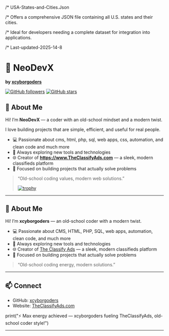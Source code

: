 /* USA-States-and-Cities.Json

/* Offers a comprehensive JSON file containing all U.S. states and their cities.

/* Ideal for developers needing a complete dataset for integration into applications.

/* Last-updated-2025-14-8 


# 🚀 NeoDevX
**by [xcyborgoders](https://github.com/NeoDevX)**  

[![GitHub followers](https://img.shields.io/github/followers/NeoDevX?label=Follow&style=social)](https://github.com/xcyborgoders)
[![GitHub stars](https://img.shields.io/github/stars/NeoDevX?style=social)](https://github.com/xcyborgoders)

## 👋 About Me

Hi! I’m **NeoDevX** — a coder with an old-school mindset and a modern twist.  

I love building projects that are simple, efficient, and useful for real people.  

- 💻 Passionate about cms, html, php, sql, web apps, css, automation, and clean code and much more
- 🚀 Always exploring new tools and technologies  
- 🌐 Creator of **https://www.TheClassifyAds.com** — a sleek, modern classifieds platform  
- 🎯 Focused on building projects that actually solve problems  

> “Old-school coding values, modern web solutions.”
>
> [![trophy](https://github-profile-trophy.vercel.app/?username=xcyborgoders&theme=onedark)](https://github.com/ryo-ma/github-profile-trophy)

---

## 👋 About Me

Hi! I’m **xcyborgoders** — an old-school coder with a modern twist.  

- 💻 Passionate about CMS, HTML, PHP, SQL, web apps, automation, clean code, and much more  
- 🚀 Always exploring new tools and technologies  
- 🌐 Creator of [The Classify Ads](https://www.TheClassifyAds.com) — a sleek, modern classifieds platform  
- 🎯 Focused on building projects that actually solve problems  

> “Old-school coding energy, modern solutions.”

---

## 📫 Connect
- GitHub: [xcyborgoders](https://github.com/NeoDevX)  
- Website: [TheClassifyAds.com](https://www.TheClassifyAds.com)  

print("⚡ Max energy achieved — xcyborgoders fueling TheClassifyAds, old-school coder style!")

---




